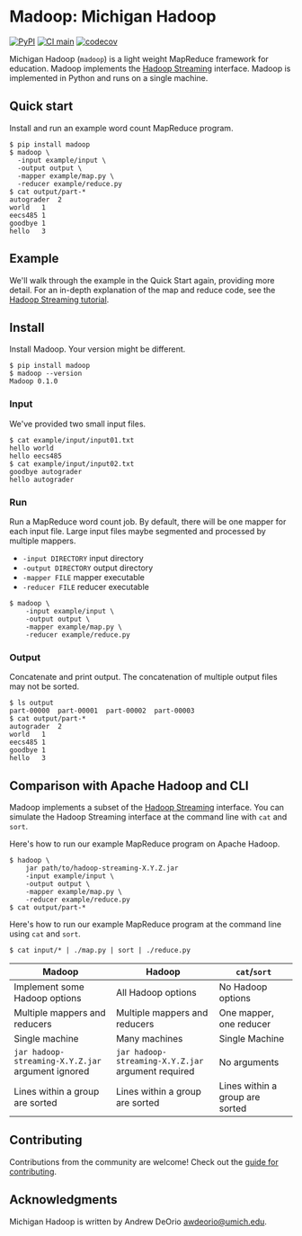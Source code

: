 Madoop: Michigan Hadoop
=======================

[![PyPI](https://img.shields.io/pypi/v/madoop.svg)](https://pypi.org/project/madoop/)
[![CI main](https://github.com/eecs485staff/madoop/workflows/CI/badge.svg?branch=develop)](https://github.com/eecs485staff/madoop/actions?query=branch%3Adevelop)
[![codecov](https://codecov.io/gh/eecs485staff/madoop/branch/develop/graph/badge.svg)](https://codecov.io/gh/eecs485staff/madoop)

Michigan Hadoop (`madoop`) is a light weight MapReduce framework for education.  Madoop implements the [Hadoop Streaming](https://hadoop.apache.org/docs/r1.2.1/streaming.html) interface.  Madoop is implemented in Python and runs on a single machine.

## Quick start
Install and run an example word count MapReduce program.
```console
$ pip install madoop
$ madoop \
  -input example/input \
  -output output \
  -mapper example/map.py \
  -reducer example/reduce.py
$ cat output/part-*
autograder	2
world	1
eecs485	1
goodbye	1
hello	3
```


## Example
We'll walk through the example in the Quick Start again, providing more detail.  For an in-depth explanation of the map and reduce code, see the [Hadoop Streaming tutorial](https://eecs485staff.github.io/p5-search-engine/hadoop_streaming.html).

## Install
Install Madoop.  Your version might be different.
```console
$ pip install madoop
$ madoop --version
Madoop 0.1.0
```

### Input
We've provided two small input files.
```console
$ cat example/input/input01.txt
hello world
hello eecs485
$ cat example/input/input02.txt
goodbye autograder
hello autograder
```

### Run
Run a MapReduce word count job.  By default, there will be one mapper for each input file.  Large input files maybe segmented and processed by multiple mappers.
- `-input DIRECTORY` input directory
- `-output DIRECTORY` output directory
- `-mapper FILE` mapper executable
- `-reducer FILE` reducer executable
```console
$ madoop \
    -input example/input \
    -output output \
    -mapper example/map.py \
    -reducer example/reduce.py
```

### Output
Concatenate and print output.  The concatenation of multiple output files may not be sorted.
```console
$ ls output
part-00000  part-00001  part-00002  part-00003
$ cat output/part-*
autograder	2
world	1
eecs485	1
goodbye	1
hello	3
```

## Comparison with Apache Hadoop and CLI
Madoop implements a subset of the [Hadoop Streaming](https://hadoop.apache.org/docs/r1.2.1/streaming.html) interface.  You can simulate the Hadoop Streaming interface at the command line with `cat` and `sort`.

Here's how to run our example MapReduce program on Apache Hadoop.
```console
$ hadoop \
    jar path/to/hadoop-streaming-X.Y.Z.jar
    -input example/input \
    -output output \
    -mapper example/map.py \
    -reducer example/reduce.py
$ cat output/part-*
```

Here's how to run our example MapReduce program at the command line using `cat` and `sort`.
```console
$ cat input/* | ./map.py | sort | ./reduce.py
```

| Madoop | Hadoop | `cat`/`sort` |
|-|-|-|
| Implement some Hadoop options | All Hadoop options | No Hadoop options |
| Multiple mappers and reducers | Multiple mappers and reducers | One mapper, one reducer |
| Single machine | Many machines | Single Machine |
| `jar hadoop-streaming-X.Y.Z.jar` argument ignored | `jar hadoop-streaming-X.Y.Z.jar` argument required | No arguments |
| Lines within a group are sorted | Lines within a group are sorted | Lines within a group are sorted |


## Contributing
Contributions from the community are welcome! Check out the [guide for contributing](CONTRIBUTING.md).


## Acknowledgments
Michigan Hadoop is written by Andrew DeOrio <awdeorio@umich.edu>.
